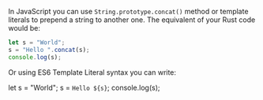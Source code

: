In JavaScript you can use `String.prototype.concat()` method or template literals to prepend a string to another one. The equivalent of your Rust code would be:

```javascript
let s = "World";
s = "Hello ".concat(s);
console.log(s);
```

Or using ES6 Template Literal syntax you can write:

let s = "World";
s = `Hello ${s}`;
console.log(s);

